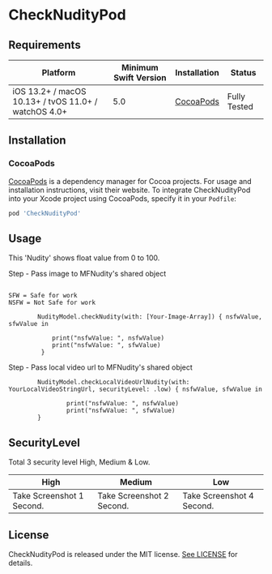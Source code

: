 # CheckNudityPod

## Requirements

| Platform | Minimum Swift Version | Installation | Status |
| --- | --- | --- | --- |
| iOS 13.2+ / macOS 10.13+ / tvOS 11.0+ / watchOS 4.0+ | 5.0 | [CocoaPods](#cocoapods) | Fully Tested |

## Installation

### CocoaPods

[CocoaPods](https://cocoapods.org) is a dependency manager for Cocoa projects. For usage and installation instructions, visit their website. To integrate CheckNudityPod into your Xcode project using CocoaPods, specify it in your `Podfile`:

```ruby
pod 'CheckNudityPod'
```

## Usage

This 'Nudity' shows float value from 0 to 100.

Step - Pass image to MFNudity's shared object

```

SFW = Safe for work
NSFW = Not Safe for work

```

```
        NudityModel.checkNudity(with: [Your-Image-Array]) { nsfwValue, sfwValue in
            
            print("nsfwValue: ", nsfwValue)
            print("nsfwValue: ", sfwValue)
         }

```


Step - Pass local video url to MFNudity's shared object


```
        NudityModel.checkLocalVideoUrlNudity(with: YourLocalVideoStringUrl, securityLevel: .low) { nsfwValue, sfwValue in
        
                print("nsfwValue: ", nsfwValue)
                print("nsfwValue: ", sfwValue)
        }

```

## SecurityLevel

Total 3 security level High, Medium & Low.

| High | Medium | Low |
| --- | --- | --- |
| Take Screenshot 1 Second. | Take Screenshot 2 Second. | Take Screenshot 4 Second. |


## License

CheckNudityPod is released under the MIT license. [See LICENSE](http://www.opensource.org/licenses/MIT) for details.
